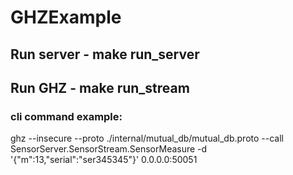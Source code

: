 # GHZExample

## Run server - make run_server</br>
## Run GHZ - make run_stream</br>

### cli command example:</br>

ghz --insecure --proto ./internal/mutual_db/mutual_db.proto --call SensorServer.SensorStream.SensorMeasure -d '{"m":13,"serial":"ser345345"}' 0.0.0.0:50051